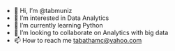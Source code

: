 - 👋 Hi, I’m @tabmuniz
- 👀 I’m interested in Data Analytics
- 🌱 I’m currently learning Python
- 💞️ I’m looking to collaborate on Analytics with big data
- 📫 How to reach me tabathamc@yahoo.com

<!---
tabmuniz/tabmuniz is a ✨ special ✨ repository because its `README.md` (this file) appears on your GitHub profile.
You can click the Preview link to take a look at your changes.
--->
